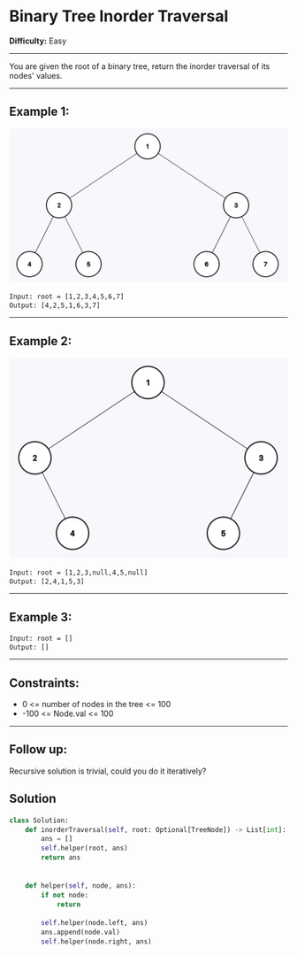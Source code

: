 # Binary Tree Inorder Traversal

**Difficulty:** Easy

---

You are given the root of a binary tree, return the inorder traversal of its
nodes' values.

---

## Example 1:

![](./images/2025-07-20-16-10-40.png)

```
Input: root = [1,2,3,4,5,6,7]
Output: [4,2,5,1,6,3,7]
```

---

## Example 2:

![](./images/2025-07-20-16-10-48.png)

```
Input: root = [1,2,3,null,4,5,null]
Output: [2,4,1,5,3]
```

---

## Example 3:

```
Input: root = []
Output: []
```

---

## Constraints:

- 0 <= number of nodes in the tree <= 100
- -100 <= Node.val <= 100

---

## Follow up:

Recursive solution is trivial, could you do it iteratively?

## Solution

```python
class Solution:
    def inorderTraversal(self, root: Optional[TreeNode]) -> List[int]:
        ans = []
        self.helper(root, ans)
        return ans


    def helper(self, node, ans):
        if not node:
            return

        self.helper(node.left, ans)
        ans.append(node.val)
        self.helper(node.right, ans)
```
